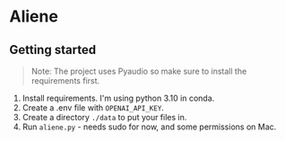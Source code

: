 # Aliene

## Getting started

> Note: The project uses Pyaudio so make sure to install the requirements first. 

1. Install requirements. I'm using python 3.10 in conda.
2. Create a .env file with `OPENAI_API_KEY`.
3. Create a directory `./data` to put your files in.
4. Run `aliene.py` - needs sudo for now, and some permissions on Mac.